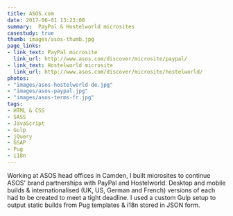 ```yaml
---
title: ASOS.com
date: 2017-06-01 13:23:08
summary:  PayPal & Hostelworld microsites
casestudy: true
thumb: images/asos-thumb.jpg
page_links:
- link_text: PayPal microsite
  link_url: http://www.asos.com/discover/microsite/paypal/
- link_text: Hostelworld microsite
  link_url: http://www.asos.com/discover/microsite/hostelworld/
photos:
- "images/asos-hostelworld-de.jpg"
- "images/asos-paypal.jpg"
- "images/asos-terms-fr.jpg"
tags:
- HTML & CSS
- SASS
- JavaScript
- Gulp
- jQuery
- GSAP
- Pug
- i18n
---
```


Working at ASOS head offices in Camden, I built microsites to continue ASOS' brand partnerships with PayPal and Hostelworld. Desktop and mobile builds & internationalised (UK, US, German and French) versions of each had to be created to meet a tight deadline. I used a custom Gulp setup to output static builds from Pug templates & i18n stored in JSON form.